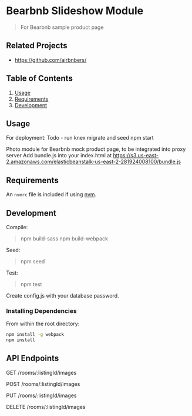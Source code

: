 # Bearbnb Slideshow Module
> For Bearbnb sample product page

## Related Projects

  - https://github.com/airbnbers/

## Table of Contents

1. [Usage](#Usage)
1. [Requirements](#requirements)
1. [Development](#development)

## Usage

For deployment:
Todo - run knex migrate and seed
npm start

Photo module for Bearbnb mock product page, to be integrated into proxy server
Add bundle.js into your index.html at https://s3.us-east-2.amazonaws.com/elasticbeanstalk-us-east-2-281924008100/bundle.js

## Requirements

An `nvmrc` file is included if using [nvm](https://github.com/creationix/nvm).

## Development
Compile:
> npm build-sass
> npm build-webpack

Seed:
> npm seed

Test:
> npm test

Create config.js with your database password.

### Installing Dependencies

From within the root directory:

```sh
npm install -g webpack
npm install
```

## API Endpoints

GET /rooms/:listingId/images

POST /rooms/:listingId/images

PUT /rooms/:listingId/images

DELETE /rooms/:listingId/images

